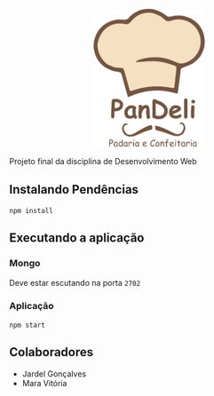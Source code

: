 <p align="center">
  <img width="200" src="logo.png">
</p>
Projeto final da disciplina de Desenvolvimento Web

## Instalando Pendências
```
npm install
```

## Executando a aplicação
### Mongo
Deve estar escutando na porta `2702`

### Aplicação
```
npm start
```

## Colaboradores
- Jardel Gonçalves
- Mara Vitória
